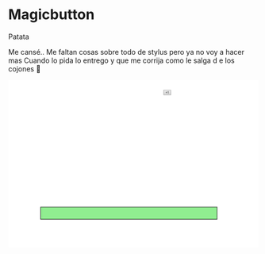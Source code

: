 # Magicbutton

Patata

Me cansé.. Me faltan cosas sobre todo de stylus pero ya no voy a hacer mas
Cuando lo pida lo entrego y que me corrija como le salga d e los cojones 🤷

![Alt text](image.png)
